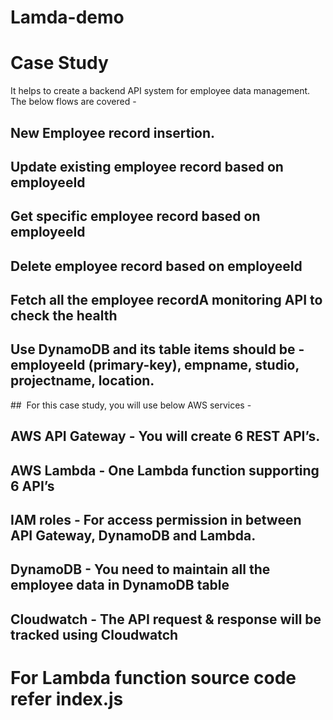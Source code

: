 # Lamda-demo

# Case Study
It helps to create a backend API system for employee data management. The below flows are covered - 
## New Employee record insertion.
## Update existing employee record based on employeeId
## Get specific employee record based on employeeId
## Delete employee record based on employeeId
## Fetch all the employee recordA monitoring API to check the health
## Use DynamoDB and its table items should be - employeeId (primary-key), empname, studio, projectname, location. 

##  For this case study, you will use below AWS services - 
## AWS API Gateway - You will create 6 REST API’s.
## AWS Lambda - One Lambda function supporting 6 API’s
## IAM roles - For access permission in between API Gateway, DynamoDB and Lambda.
## DynamoDB - You need to maintain all the employee data in DynamoDB table
## Cloudwatch - The API request & response will be tracked using Cloudwatch

# For Lambda function source code refer index.js
